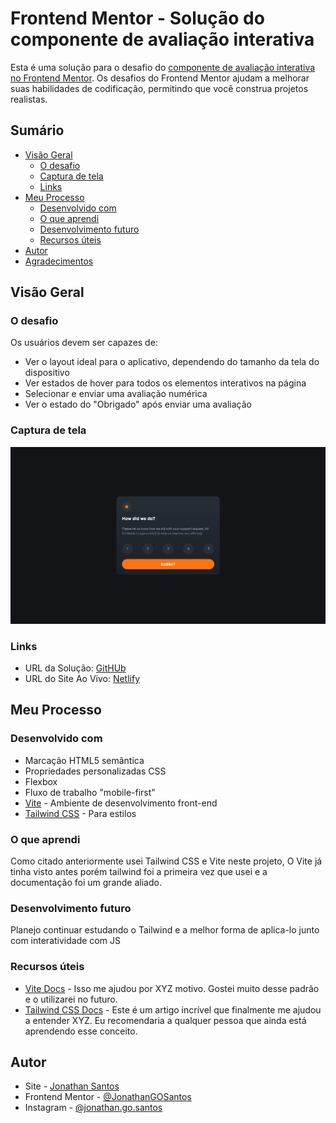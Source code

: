 # Frontend Mentor - Solução do componente de avaliação interativa

Esta é uma solução para o desafio do [componente de avaliação interativa no Frontend Mentor](https://www.frontendmentor.io/challenges/interactive-rating-component-koxpeBUmI). Os desafios do Frontend Mentor ajudam a melhorar suas habilidades de codificação, permitindo que você construa projetos realistas.

## Sumário

- [Visão Geral](#visão-geral)
  - [O desafio](#o-desafio)
  - [Captura de tela](#captura-de-tela)
  - [Links](#links)
- [Meu Processo](#meu-processo)
  - [Desenvolvido com](#desenvolvido-com)
  - [O que aprendi](#o-que-aprendi)
  - [Desenvolvimento futuro](#desenvolvimento-futuro)
  - [Recursos úteis](#recursos-úteis)
- [Autor](#autor)
- [Agradecimentos](#agradecimentos)

## Visão Geral

### O desafio

Os usuários devem ser capazes de:

- Ver o layout ideal para o aplicativo, dependendo do tamanho da tela do dispositivo
- Ver estados de hover para todos os elementos interativos na página
- Selecionar e enviar uma avaliação numérica
- Ver o estado do "Obrigado" após enviar uma avaliação

### Captura de tela

![](./desktop.png)

### Links

- URL da Solução: [GitHUb](https://github.com/JonathanGOSantos/100daysofcode/tree/master/day7/interactive-rating-component-main)
- URL do Site Ao Vivo: [Netlify](https://jonathansantos-interactive-rating.netlify.app/)

## Meu Processo

### Desenvolvido com

- Marcação HTML5 semântica
- Propriedades personalizadas CSS
- Flexbox
- Fluxo de trabalho "mobile-first"
- [Vite](https://vitejs.dev/) - Ambiente de desenvolvimento front-end
- [Tailwind CSS](https://tailwindcss.com/) - Para estilos

### O que aprendi

Como citado anteriormente usei Tailwind CSS e Vite neste projeto, O Vite já tinha visto antes porém tailwind foi a primeira vez que usei e a documentação foi um grande aliado.

### Desenvolvimento futuro

Planejo continuar estudando o Tailwind e a melhor forma de aplica-lo junto com interatividade com JS

### Recursos úteis

- [Vite Docs](https://vitejs.dev/guide/) - Isso me ajudou por XYZ motivo. Gostei muito desse padrão e o utilizarei no futuro.
- [Tailwind CSS Docs](https://tailwindcss.com/docs) - Este é um artigo incrível que finalmente me ajudou a entender XYZ. Eu recomendaria a qualquer pessoa que ainda está aprendendo esse conceito.

## Autor

- Site - [Jonathan Santos](https://jonathangosantos.netlify.app/)
- Frontend Mentor - [@JonathanGOSantos](https://www.frontendmentor.io/profile/JonathanGOSantos)
- Instagram - [@jonathan.go.santos](https://www.instagram.com/jonathan.go.santos/)
